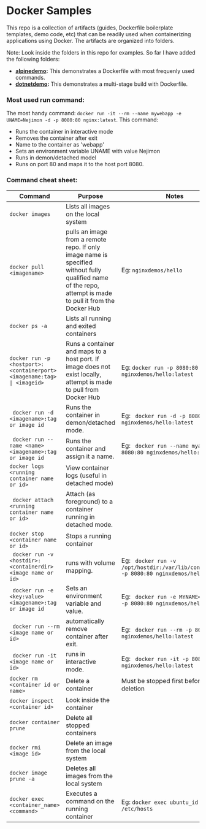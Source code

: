 # Docker Samples
This repo is a collection of artifacts (guides, Dockerfile boilerplate templates, demo code, etc) that can be readily used when containerizing applications using Docker.  The artifacts are organized into folders.  

Note:  Look inside the folders in this repo for examples. So far I have added the following folders:
- **[alpinedemo](https://github.com/nejimonraveendran/DockerFundas/tree/main/alpinedemo):** This demonstrates a Dockerfile with most frequenly used commands.
- **[dotnetdemo](https://github.com/nejimonraveendran/DockerFundas/tree/main/dotnetdemo):** This demonstrates a multi-stage build with Dockerfile.


### Most used run command:
The most handy command: ```docker run -it --rm --name mywebapp -e UNAME=Nejimon -d -p 8080:80 nginx:latest```.  This command:
- Runs the container in interactive mode
- Removes the container after exit
- Name to the container as 'webapp'
- Sets an environment variable UNAME with value Nejimon
- Runs in demon/detached model
- Runs on port 80 and maps it to the host port 8080.


### Command cheat sheet:
| Command | Purpose | Notes |
| --- | --- | --- |
| ```docker images``` | Lists all images on the local system |   |
| ```docker pull <imagename>``` | pulls an image from a remote repo.  If only image name is specified without fully qualified name of the repo, attempt is made to pull it from the Docker Hub | Eg: ```nginxdemos/hello```  |
| ```docker ps -a``` | Lists all running and exited containers  |  |
| ```docker run -p <hostport>:<containerport> <imagename:tag> \| <imageid>``` | Runs a container and maps to a host port. If image does not exist locally, attempt is made to pull from Docker Hub |    Eg: ```docker run -p 8080:80 nginxdemos/hello:latest``` |
| ``` docker run -d <imagename>:tag or image id``` | Runs the container in demon/detached mode.| Eg: ``` docker run -d -p 8080:80 nginxdemos/hello:latest```  |
| ``` docker run --name <name> <imagename>:tag or image id``` | Runs the container and assign it a name.| Eg: ``` docker run --name myapp -p 8080:80 nginxdemos/hello:latest```  |
| ```docker logs <running container name or id>``` | View container logs (useful in detached mode)  |  |
| ``` docker attach <running container name or id>``` | Attach (as foreground) to a container running in detached mode.|   |
| ```docker stop <container name or id>``` | Stops a running container |  |
| ``` docker run -v <hostdir>:<containerdir> <image name or id>``` | runs with volume mapping.| Eg: ``` docker run -v /opt/hostdir:/var/lib/containerdir -p 8080:80 nginxdemos/hello:latest```  |
| ``` docker run -e <key:value> <imagename>:tag or image id``` | Sets an environment variable and value.| Eg: ``` docker run -e MYNAME=Nejimon -p 8080:80 nginxdemos/hello:latest```  |
| ``` docker run --rm <image name or id>``` | automatically remove container after exit.| Eg: ``` docker run --rm -p 8080:80 nginxdemos/hello:latest```  |
| ``` docker run -it <image name or id>``` | runs in interactive mode.| Eg: ``` docker run -it -p 8080:80 nginxdemos/hello:latest```  |
| ```docker rm <container id or name>``` | Delete a container | Must be stopped first before deletion  | |
| ```docker inspect <container id>``` | Look inside the container  |  |
| ```docker container prune``` | Delete all stopped containers | |
| ```docker rmi <image id>``` | Delete an image from the local system |   |
| ```docker image prune -a``` | Deletes all images from the local system |   |
| ```docker exec <container_name> <command>``` | Executes a command on the running container | Eg: ```docker exec ubuntu_id cat > /etc/hosts```  |








